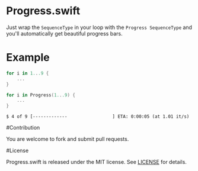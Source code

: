 # Progress.swift

Just wrap the `SequenceType` in your loop with the `Progress SequenceType` and you'll automatically get beautiful progress bars.

# Example

```swift
for i in 1...9 {
	...
}
```


```swift
for i in Progress(1...9) {
    ...
}
```


```
$ 4 of 9 [-------------                 ] ETA: 0:00:05 (at 1.01 it/s)
```

#Contribution

You are welcome to fork and submit pull requests.

#License

Progress.swift is released under the MIT license. See [LICENSE](https://github.com/jkandzi/Progress.swift/blob/master/LICENSE.txt) for details.
